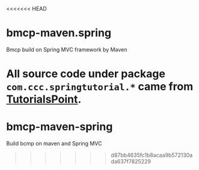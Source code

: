 <<<<<<< HEAD
# bmcp-maven.spring
Bmcp build on Spring MVC framework by Maven

All source code under package `com.ccc.springtutorial.*` came from [TutorialsPoint](http://www.tutorialspoint.com).
=======
# bmcp-maven-spring
Build bcmp on maven and Spring MVC
>>>>>>> d87bb4635fc1b8acaa9b572130ada637f7825229
